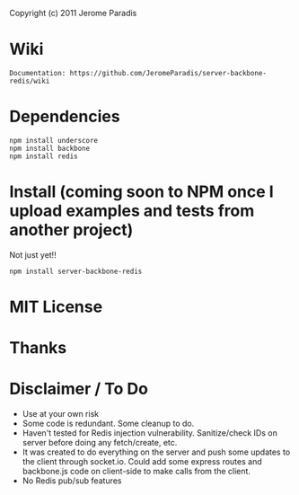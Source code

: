 Copyright (c) 2011 Jerome Paradis

# Wiki

	Documentation: https://github.com/JeromeParadis/server-backbone-redis/wiki

# Dependencies

	npm install underscore
	npm install backbone
	npm install redis

# Install (coming soon to NPM once I upload examples and tests from another project)

Not just yet!!

	npm install server-backbone-redis
	
# MIT License

# Thanks
 

# Disclaimer / To Do

* Use at your own risk
* Some code is redundant. Some cleanup to do.
* Haven't tested for Redis injection vulnerability. Sanitize/check IDs on server before doing any fetch/create, etc.
* It was created to do everything on the server and push some updates to the client through socket.io. Could add some express routes and backbone.js code on client-side to make calls from the client.
* No Redis pub/sub features
